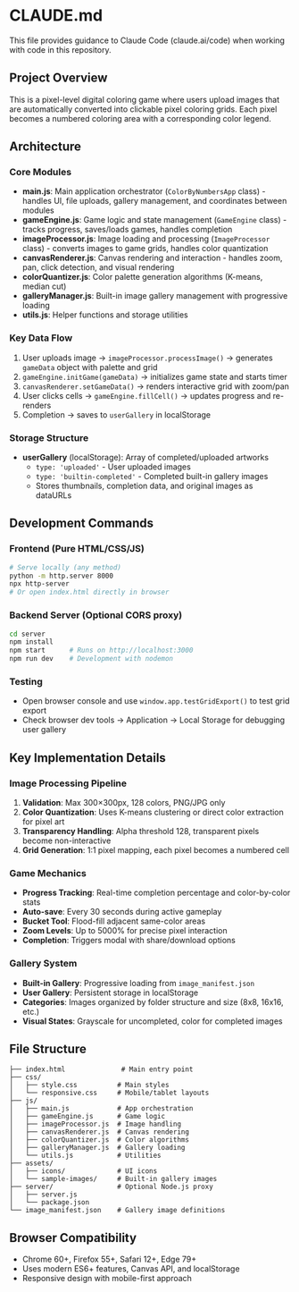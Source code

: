 # CLAUDE.md

This file provides guidance to Claude Code (claude.ai/code) when working with code in this repository.

## Project Overview

This is a pixel-level digital coloring game where users upload images that are automatically converted into clickable pixel coloring grids. Each pixel becomes a numbered coloring area with a corresponding color legend.

## Architecture

### Core Modules

- **main.js**: Main application orchestrator (`ColorByNumbersApp` class) - handles UI, file uploads, gallery management, and coordinates between modules
- **gameEngine.js**: Game logic and state management (`GameEngine` class) - tracks progress, saves/loads games, handles completion
- **imageProcessor.js**: Image loading and processing (`ImageProcessor` class) - converts images to game grids, handles color quantization
- **canvasRenderer.js**: Canvas rendering and interaction - handles zoom, pan, click detection, and visual rendering
- **colorQuantizer.js**: Color palette generation algorithms (K-means, median cut)
- **galleryManager.js**: Built-in image gallery management with progressive loading
- **utils.js**: Helper functions and storage utilities

### Key Data Flow

1. User uploads image → `imageProcessor.processImage()` → generates `gameData` object with palette and grid
2. `gameEngine.initGame(gameData)` → initializes game state and starts timer
3. `canvasRenderer.setGameData()` → renders interactive grid with zoom/pan
4. User clicks cells → `gameEngine.fillCell()` → updates progress and re-renders
5. Completion → saves to `userGallery` in localStorage

### Storage Structure

- **userGallery** (localStorage): Array of completed/uploaded artworks
  - `type: 'uploaded'` - User uploaded images
  - `type: 'builtin-completed'` - Completed built-in gallery images
  - Stores thumbnails, completion data, and original images as dataURLs

## Development Commands

### Frontend (Pure HTML/CSS/JS)
```bash
# Serve locally (any method)
python -m http.server 8000
npx http-server
# Or open index.html directly in browser
```

### Backend Server (Optional CORS proxy)
```bash
cd server
npm install
npm start      # Runs on http://localhost:3000
npm run dev    # Development with nodemon
```

### Testing
- Open browser console and use `window.app.testGridExport()` to test grid export
- Check browser dev tools → Application → Local Storage for debugging user gallery

## Key Implementation Details

### Image Processing Pipeline
1. **Validation**: Max 300×300px, 128 colors, PNG/JPG only
2. **Color Quantization**: Uses K-means clustering or direct color extraction for pixel art
3. **Transparency Handling**: Alpha threshold 128, transparent pixels become non-interactive
4. **Grid Generation**: 1:1 pixel mapping, each pixel becomes a numbered cell

### Game Mechanics
- **Progress Tracking**: Real-time completion percentage and color-by-color stats
- **Auto-save**: Every 30 seconds during active gameplay
- **Bucket Tool**: Flood-fill adjacent same-color areas
- **Zoom Levels**: Up to 5000% for precise pixel interaction
- **Completion**: Triggers modal with share/download options

### Gallery System
- **Built-in Gallery**: Progressive loading from `image_manifest.json`
- **User Gallery**: Persistent storage in localStorage
- **Categories**: Images organized by folder structure and size (8x8, 16x16, etc.)
- **Visual States**: Grayscale for uncompleted, color for completed images

## File Structure

```
├── index.html              # Main entry point
├── css/
│   ├── style.css          # Main styles
│   └── responsive.css     # Mobile/tablet layouts
├── js/
│   ├── main.js            # App orchestration
│   ├── gameEngine.js      # Game logic
│   ├── imageProcessor.js  # Image handling
│   ├── canvasRenderer.js  # Canvas rendering
│   ├── colorQuantizer.js  # Color algorithms
│   ├── galleryManager.js  # Gallery loading
│   └── utils.js           # Utilities
├── assets/
│   ├── icons/             # UI icons
│   └── sample-images/     # Built-in gallery images
├── server/                # Optional Node.js proxy
│   ├── server.js
│   └── package.json
└── image_manifest.json    # Gallery image definitions
```

## Browser Compatibility
- Chrome 60+, Firefox 55+, Safari 12+, Edge 79+
- Uses modern ES6+ features, Canvas API, and localStorage
- Responsive design with mobile-first approach